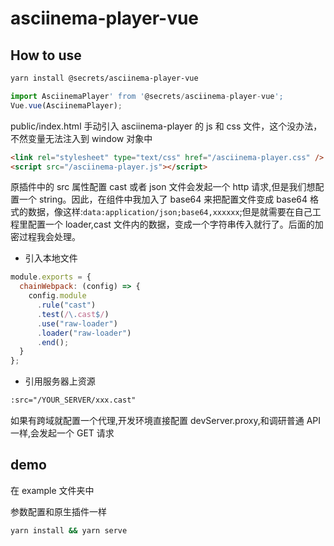 # asciinema-player-vue

## How to use

```bash
yarn install @secrets/asciinema-player-vue
```

```js
import AsciinemaPlayer' from '@secrets/asciinema-player-vue';
Vue.vue(AsciinemaPlayer);
```

public/index.html 手动引入 asciinema-player 的 js 和 css 文件，这个没办法，不然变量无法注入到 window 对象中

```html
<link rel="stylesheet" type="text/css" href="/asciinema-player.css" />
<script src="/asciinema-player.js"></script>
```

原插件中的 src 属性配置 cast 或者 json 文件会发起一个 http 请求,但是我们想配置一个 string。因此，在组件中我加入了 base64 来把配置文件变成 base64 格式的数据，像这样:`data:application/json;base64,xxxxxx`;但是就需要在自己工程里配置一个 loader,cast 文件内的数据，变成一个字符串传入就行了。后面的加密过程我会处理。

- 引入本地文件

```js
module.exports = {
  chainWebpack: (config) => {
    config.module
      .rule("cast")
      .test(/\.cast$/)
      .use("raw-loader")
      .loader("raw-loader")
      .end();
  }
};
```

- 引用服务器上资源

```html
:src="/YOUR_SERVER/xxx.cast"
```

如果有跨域就配置一个代理,开发环境直接配置 devServer.proxy,和调研普通 API 一样,会发起一个 GET 请求

## demo

在 example 文件夹中

参数配置和原生插件一样

```bash
yarn install && yarn serve
```
